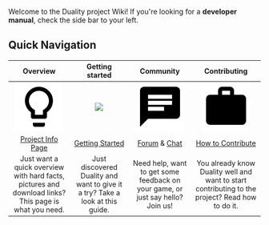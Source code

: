 Welcome to the Duality project Wiki! If you're looking for a **developer manual**, check the side bar to your left. 

## Quick Navigation

| Overview | Getting started | Community | Contributing |
|:--------:|:---------------:|:---------:|:------------:|
| ![](pages/img/Misc/lightbulb.png) | ![](pages/img/Misc/school.png") | ![](pages/img/Misc/chat.png) | ![](pages/img/Misc/work.png) |
| [Project Info Page](http://duality.adamslair.net/) | [Getting Started](pages/v2/getting-started) | [Forum](http://forum.adamslair.net/) & [Chat](http://chat.adamslair.net/) | [How to Contribute](pages/v2/how-to-contribute) |
| Just want a quick overview with hard facts, pictures and download links? This page is what you need. | Just discovered Duality and want to give it a try? Take a look at this guide. | Need help, want to get some feedback on your game, or just say hello? Join us! | You already know Duality well and want to start contributing to the project? Read how to do it. |

